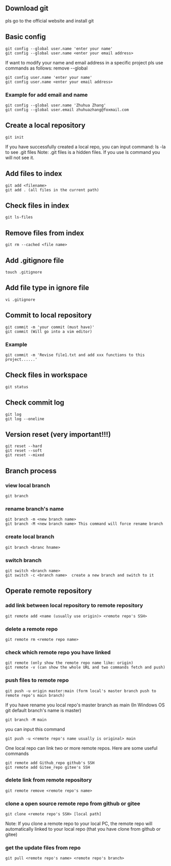 ## Download git
pls go to the official website and install git
## Basic config
```
git config --global user.name 'enter your name'
git config --global user.name <enter your email address>
```
If want to modify your name and email address in a specific project pls use commands as follows: remove --global 
```
git config user.name 'enter your name'
git config user.name <enter your email address>
```

### Example for add email and name
```
git config --global user.name 'Zhuhua Zhang'
git config --global user.email zhuhuazhang@foxmail.com
```
## Create a local repository
```
git init
```
If you have successfully created a local repo, you can input command: ls -la to see .git files
Note: .git files is a hidden files. If you use ls command you will not see it.
## Add files to index 
```
git add <filename>
git add . (all files in the current path)
```
## Check files in index
```
git ls-files
```
## Remove files from index
```
git rm --cached <file name>
```
## Add .gitignore file
```
touch .gitignore 
```
## Add file type in ignore file
```
vi .gitignore 
```
## Commit to local repository
```
git commit -m 'your commit (must have)'
git commit (Will go into a vim editor)
```
### Example
```
git commit -m 'Revise file1.txt and add xxx functions to this project......'
```
## Check files in workspace 
```
git status 
```
## Check commit log
```
git log 
git log --oneline
```
## Version reset (very important!!!)
```
git reset --hard
git reset --soft
git reset --mixed
```
## Branch process
### view local branch
```
git branch
```
### rename branch's name
```
git branch -m <new branch name>
git branch -M <new branch name> This command will force rename branch

```
### create local branch
```
git branch <branc hname>
```
### switch branch
```
git switch <branch name>
git switch -c <branch name>  create a new branch and switch to it
```
## Operate remote repository
### add link between local repository to remote repository
```
git remote add <name (usually use origin)> <remote repo's SSH>
```
### delete a remote repo
``` 
git remote rm <remote repo name>
```
### check which remote repo you have linked
```
git remote (only show the remote repo name like: origin)
git remote -v (can show the whole URL and two commands fetch and push)
```
### push files to remote repo
```
git push -u origin master:main (form local's master branch push to remote repo's main branch)
```
If you have rename you local repo's master branch as main (In Windows OS git default branch's name is master)
```
git branch -M main
```
you can input this command
```
git push -u <remote repo's name usually is original> main
```
One local repo can link two or more remote repos. Here are some useful commands
```
git remote add Github_repo github's SSH
git remote add Gitee_repo gitee's SSH
```
### delete link from remote repository
```
git remote remove <remote repo's name> 
```
### clone a open source remote repo from github or gitee
```
git clone <remote repo's SSH> [local path]
```
Note: If you clone a remote repo to your local PC, the remote repo will automatically linked to your local repo (that you have clone from github or gitee)
### get the update files from repo
```
git pull <remote repo's name> <remote repo's branch>
```